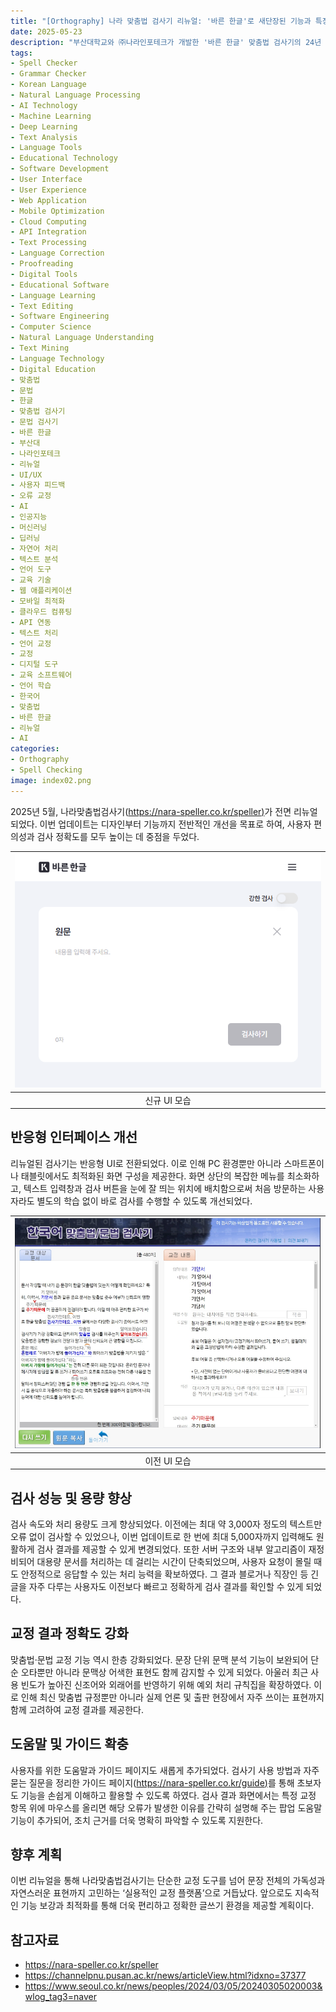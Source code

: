 ```yaml
---
title: "[Orthography] 나라 맞춤법 검사기 리뉴얼: '바른 한글'로 새단장된 기능과 특징"
date: 2025-05-23
description: "부산대학교와 ㈜나라인포테크가 개발한 '바른 한글' 맞춤법 검사기의 24년 만의 대대적인 리뉴얼 내용을 소개하는 글이다. 사용자 피드백 기능 도입, 오류 교정 제안 강화, UI/UX 개선, AI 기술 접목 등 주요 업데이트 사항을 상세히 다룬다."
tags: 
- Spell Checker
- Grammar Checker
- Korean Language
- Natural Language Processing
- AI Technology
- Machine Learning
- Deep Learning
- Text Analysis
- Language Tools
- Educational Technology
- Software Development
- User Interface
- User Experience
- Web Application
- Mobile Optimization
- Cloud Computing
- API Integration
- Text Processing
- Language Correction
- Proofreading
- Digital Tools
- Educational Software
- Language Learning
- Text Editing
- Software Engineering
- Computer Science
- Natural Language Understanding
- Text Mining
- Language Technology
- Digital Education
- 맞춤법
- 문법
- 한글
- 맞춤법 검사기
- 문법 검사기
- 바른 한글
- 부산대
- 나라인포테크
- 리뉴얼
- UI/UX
- 사용자 피드백
- 오류 교정
- AI
- 인공지능
- 머신러닝
- 딥러닝
- 자연어 처리
- 텍스트 분석
- 언어 도구
- 교육 기술
- 웹 애플리케이션
- 모바일 최적화
- 클라우드 컴퓨팅
- API 연동
- 텍스트 처리
- 언어 교정
- 교정
- 디지털 도구
- 교육 소프트웨어
- 언어 학습
- 한국어
- 맞춤법
- 바른 한글
- 리뉴얼
- AI
categories: 
- Orthography
- Spell Checking
image: index02.png
---
```


2025년 5월, 나라맞춤법검사기([https://nara-speller.co.kr/speller)](https://nara-speller.co.kr/speller)가 전면 리뉴얼되었다. 이번 업데이트는 디자인부터 기능까지 전반적인 개선을 목표로 하여, 사용자 편의성과 검사 정확도를 모두 높이는 데 중점을 두었다.

|![신규 UI 모습](image02.png)|
|:---:|
|신규 UI 모습|

## 반응형 인터페이스 개선

리뉴얼된 검사기는 반응형 UI로 전환되었다. 이로 인해 PC 환경뿐만 아니라 스마트폰이나 태블릿에서도 최적화된 화면 구성을 제공한다. 화면 상단의 복잡한 메뉴를 최소화하고, 텍스트 입력창과 검사 버튼을 눈에 잘 띄는 위치에 배치함으로써 처음 방문하는 사용자라도 별도의 학습 없이 바로 검사를 수행할 수 있도록 개선되었다.

|![이전 UI 모습](image01.png)|
|:---:|
|이전 UI 모습|

## 검사 성능 및 용량 향상

검사 속도와 처리 용량도 크게 향상되었다. 이전에는 최대 약 3,000자 정도의 텍스트만 오류 없이 검사할 수 있었으나, 이번 업데이트로 한 번에 최대 5,000자까지 입력해도 원활하게 검사 결과를 제공할 수 있게 변경되었다. 또한 서버 구조와 내부 알고리즘이 재정비되어 대용량 문서를 처리하는 데 걸리는 시간이 단축되었으며, 사용자 요청이 몰릴 때도 안정적으로 응답할 수 있는 처리 능력을 확보하였다. 그 결과 블로거나 직장인 등 긴 글을 자주 다루는 사용자도 이전보다 빠르고 정확하게 검사 결과를 확인할 수 있게 되었다.

## 교정 결과 정확도 강화

맞춤법·문법 교정 기능 역시 한층 강화되었다. 문장 단위 문맥 분석 기능이 보완되어 단순 오타뿐만 아니라 문맥상 어색한 표현도 함께 감지할 수 있게 되었다. 아울러 최근 사용 빈도가 높아진 신조어와 외래어를 반영하기 위해 예외 처리 규칙집을 확장하였다. 이로 인해 최신 맞춤법 규정뿐만 아니라 실제 언론 및 출판 현장에서 자주 쓰이는 표현까지 함께 고려하여 교정 결과를 제공한다.

## 도움말 및 가이드 확충

사용자를 위한 도움말과 가이드 페이지도 새롭게 추가되었다. 검사기 사용 방법과 자주 묻는 질문을 정리한 가이드 페이지([https://nara-speller.co.kr/guide)](https://nara-speller.co.kr/guide)를 통해 초보자도 기능을 손쉽게 이해하고 활용할 수 있도록 하였다. 검사 결과 화면에서는 특정 교정 항목 위에 마우스를 올리면 해당 오류가 발생한 이유를 간략히 설명해 주는 팝업 도움말 기능이 추가되어, 조치 근거를 더욱 명확히 파악할 수 있도록 지원한다.

## 향후 계획

이번 리뉴얼을 통해 나라맞춤법검사기는 단순한 교정 도구를 넘어 문장 전체의 가독성과 자연스러운 표현까지 고민하는 ‘실용적인 교정 플랫폼’으로 거듭났다. 앞으로도 지속적인 기능 보강과 최적화를 통해 더욱 편리하고 정확한 글쓰기 환경을 제공할 계획이다.

## 참고자료

* https://nara-speller.co.kr/speller
* https://channelpnu.pusan.ac.kr/news/articleView.html?idxno=37377
* https://www.seoul.co.kr/news/peoples/2024/03/05/20240305020003&wlog_tag3=naver